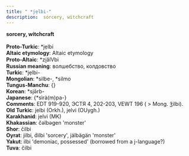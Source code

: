 ```yaml
---
title: " *jẹlbi-"
description:  sorcery, witchcraft
---
```

<strong> sorcery, witchcraft</strong><br><br>
<strong>Proto-Turkic</strong>:  *jẹlbi<br>
<strong>Altaic etymology</strong>:  Altaic etymology<br>
<strong> Proto-Altaic</strong>:  *zi̯ălVbi<br>
<strong>Russian meaning</strong>:  волшебство, колдовство<br>
<strong>Turkic</strong>:  *jẹlbi-<br>
<strong>Mongolian</strong>:  *silbe-, *silmo<br>
<strong>Tungus-Manchu</strong>:  {}<br>
<strong>Korean</strong>:  *sjǝ̄rb-<br>
<strong>Japanese</strong>:  {*sìrà(m)pa-}<br>
<strong>Comments</strong>:  EDT 919-920, ЭСТЯ 4, 202-203, VEWT 196 ( > Mong. ǯilbi).<br>
<strong>Old Turkic</strong>:  jelbi (Orkh.), jelvi (OUygh.)<br>
<strong>Karakhanid</strong>:  jelvi (MK)<br>
<strong>Khakassian</strong>:  čǝlbǝgen 'monster'<br>
<strong>Shor</strong>:  čilbi<br>
<strong>Oyrat</strong>:  jilbi, d́ilbi 'sorcery', jälbägän 'monster'<br>
<strong>Yakut</strong>:  ilbi 'demoniac, possessed' (borrowed from a j-language?)<br>
<strong>Tuva</strong>:  čilbi<br>


